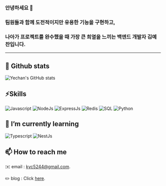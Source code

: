 ### 안녕하세요 👋 
### 팀원들과 함께 도전적이지만 유용한 기능을 구현하고,
### 나아가 프로젝트를 완수했을 때 가장 큰 희열을 느끼는 백엔드 개발자 김예찬입니다.
- - -
## 📜 Github stats
![Yechan's GitHub stats](https://github-readme-stats.vercel.app/api?username=developer-yechan&show_icons=true&theme=flag-india)

## ⚡Skills  
![Javascript](https://img.shields.io/badge/-javascript-yellow)
![NodeJs](https://img.shields.io/badge/-NodeJs-darkgreen)
![ExpressJs](https://img.shields.io/badge/-Express-lightgrey)
![Redis](https://img.shields.io/badge/-Redis-red)
![SQL](https://img.shields.io/badge/-SQL-pink)
![Python](https://img.shields.io/badge/-Python-brightgreen)
  
## 🌱 I’m currently learning  
![Typescript](https://img.shields.io/badge/-Typescript-blue)
![NestJs](https://img.shields.io/badge/-NestJs-%23E0234E)

## 📫 How to reach me  
✉️ email : kyc5244@gmail.com.

✏️ blog : Click [here](https://velog.io/@kyc5244/).


